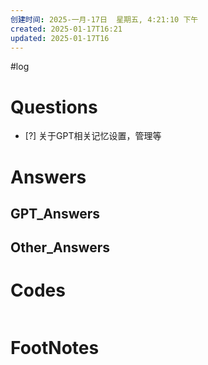 ```yaml
---
创建时间: 2025-一月-17日  星期五, 4:21:10 下午
created: 2025-01-17T16:21
updated: 2025-01-17T16
---
```

#log 

# Questions

- [?] 关于GPT相关记忆设置，管理等


# Answers


## GPT_Answers


## Other_Answers


# Codes

```python

```



# FootNotes